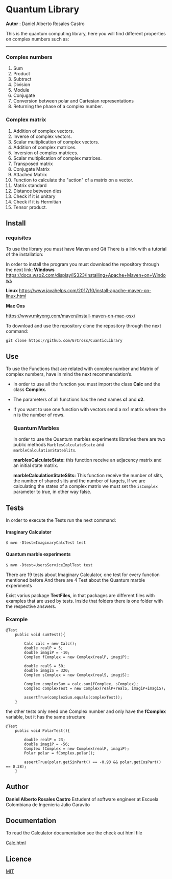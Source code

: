 # Quantum Library

**Autor** : Daniel Alberto Rosales Castro

This is the quantum computing library, here you will find different properties on complex numbers such as:

---
### Complex numbers
1.  Sum
2.  Product
3.  Subtract
4.  Division
5.  Module
6.  Conjugate
7.  Conversion between polar and Cartesian representations
8.  Returning the phase of a complex number.
### Complex matrix

 1. Addition of complex vectors.
 2. Inverse of complex vectors.
 3. Scalar multiplication of complex vectors.
 4. Addition of complex matrices.
 5. Inversion of complex matrices.
 6. Scalar multiplication of complex matrices.
 7. Transposed matrix
 8. Conjugate Matrix
 9. Attached Matrix
10. Function to calculate the "action" of a matrix on a vector.
11. Matrix standard
12. Distance between dies
13. Check if it is unitary
14. Check if it is Hermitian
15. Tensor product.





## Install

### requisites
To use the library you must have Maven and Git
There is a link with a tutorial of the installation:

In order to install the program you must download the repository through the next link:
**Windows**
https://docs.wso2.com/display/IS323/Installing+Apache+Maven+on+Windows

**Linux**
https://www.javahelps.com/2017/10/install-apache-maven-on-linux.html

**Mac Oxs**

https://www.mkyong.com/maven/install-maven-on-mac-osx/

To download and use the repository clone the repository through the next command:


````
git clone https://github.com/GrCross/CuanticLibrary
````
## Use

To use the Functions that are related with complex number and Matrix of complex numbers, have in mind the next recommendation’s.

* In order to use all the function you must import the class **Calc** and the class **Complex.**
* The parameters of all functions has the next names **c1** and **c2**.
* If you want to use one function with vectors send a nx1 matrix where the n is the number of rows.
  
  ### Quantum Marbles
  In order to use the Quantum marbles experiments libraries there are two public methods ``MarblesCalculateState`` and ``marbleCalculationStateSlits``.

  **marblesCalculateState:** this function receive an adjacency matrix and an initial state matrix.

  **marbleCalculationStateSlits:** This function receive the number of slits, the number of shared slits and the number of targets, If we are calculating the states of a complex matrix we must set the ``isComplex`` parameter to true, in other way false. 


## Tests

In order to execute the Tests run the next command:

#### Imaginary Calculator
````
$ mvn -Dtest=ImaginaryCalcTest test
````

#### Quantum marble experiments
````
$ mvn -Dtest=UsersServiceImplTest test
````

There are 19 tests about Imaginary Calculator, one test for every function mentioned before And there are 4 Test about the Quantum marble experiments

Exist varius package **TestFiles**, in that packages are different files with examples that are used by tests. Inside that folders there is one folder with the respective answers.

### Example

````
@Test
    public void sumTest(){

        Calc calc = new Calc();
        double realP = 5;
        double imagiP = -10;
        Complex fComplex = new Complex(realP, imagiP);

        double realS = 50;
        double imagiS = 320;
        Complex sComplex = new Complex(realS, imagiS);

        Complex complexSum = calc.sum(fComplex, sComplex);
        Complex complexTest = new Complex(realP+realS, imagiP+imagiS);
        
        assertTrue(complexSum.equals(complexTest));
    }
````

the other tests only need one Complex number and only have the **fComplex** variable, but it has the same structure

````
@Test
    public void PolarTest(){
        
        double realP = 23;
        double imagiP = -56;
        Complex fComplex = new Complex(realP, imagiP);
        Polar polar = fComplex.polar();
        
        assertTrue(polar.getSinPart() == -0.93 && polar.getCosPart() == 0.38);         
    }
````
## Author
**Daniel Alberto Rosales Castro**
Estudent of software engineer at Escuela Colombiana de Ingenieria Julio Garavito


## Documentation

To read the Calculator documentation see the check out html file

[Calc.html](Calc.html)

## Licence
[MIT](LICENSE)

